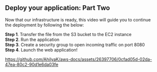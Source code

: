 ## Deploy your application: Part Two

Now that our infrastructure is ready, this video will guide you to continue the deployment by following the below:

**Step 1**. Transfer the file from the S3 bucket to the EC2 instance</br>
**Step 2**. Run the application</br>
**Step 3**. Create a security group to open incoming traffic on port 8080</br>
**Step 4**. Launch the web application! 

https://github.com/AhilyaK/aws-docs/assets/26397706/0cfad05d-02da-47ea-80c2-90d1e6da03fe


